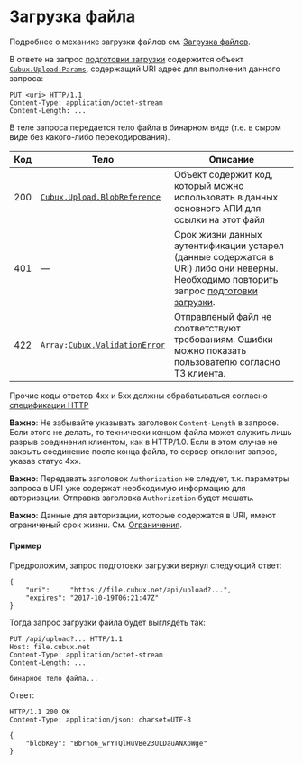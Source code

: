 Загрузка файла
==============

Подробнее о механике загрузки файлов см. [Загрузка файлов][uploads].

В ответе на запрос [подготовки загрузки][uploader] содержится объект
[`Cubux.Upload.Params`][Cubux.Upload.Params], содержащий URI адрес
для выполнения данного запроса:

```
PUT <uri> HTTP/1.1
Content-Type: application/octet-stream
Content-Length: ...
```

В теле запроса передается тело файла в бинарном виде (т.е. в сыром виде
без какого-либо перекодирования).

Код | Тело | Описание
--- | ---- | --------
200 | [`Cubux.Upload.BlobReference`][Cubux.Upload.BlobReference] | Объект содержит код, который можно использовать в данных основного АПИ для ссылки на этот файл
401 | — | Срок жизни данных аутентификации устарел (данные содержатся в URI) либо они неверны. Необходимо повторить запрос [подготовки загрузки][uploader].
422 | `Array:`[`Cubux.ValidationError`][Cubux.ValidationError] | Отправленый файл не соответствуют требованиям. Ошибки можно показать пользователю согласно ТЗ клиента.

Прочие коды ответов 4xx и 5xx должны обрабатываться согласно
[спецификации HTTP][http]

**Важно**: Не забывайте указывать заголовок `Content-Length` в запросе.
Если этого не делать, то технически концом файла может служить лишь
разрыв соединения клиентом, как в HTTP/1.0. Если в этом случае не
закрыть соединение после конца файла, то сервер отклонит запрос, указав
статус 4xx.

**Важно**: Передавать заголовок `Authorization` не следует, т.к.
параметры запроса в URI уже содержат необходимую информацию для
авторизации. Отправка заголовка `Authorization` будет мешать.

**Важно**: Данные для авторизации, которые содержатся в URI, имеют
ограниченый срок жизни. См. [Ограничения][limitations].


#### Пример

Предроложим, запрос подготовки загрузки вернул следующий ответ:

    {
        "uri":     "https://file.cubux.net/api/upload?...",
        "expires": "2017-10-19T06:21:47Z"
    }

Тогда запрос загрузки файла будет выглядеть так:

    PUT /api/upload?... HTTP/1.1
    Host: file.cubux.net
    Content-Type: application/octet-stream
    Content-Length: ...

    бинарное тело файла...

Ответ:

    HTTP/1.1 200 OK
    Content-Type: application/json: charset=UTF-8

    {
        "blobKey": "Bbrno6_wrYTQlHuVBe23ULDauANXpWge"
    }


[http]: https://tools.ietf.org/html/rfc7231
[limitations]: ../20-limitations.md
[uploader]: uploader.md
[uploads]: ../10-uploads.md
[Cubux.Upload.BlobReference]: ../../type/upload/blob-reference.md
[Cubux.Upload.Params]: ../../type/upload/params.md
[Cubux.ValidationError]: ../../type/validation-error.md
